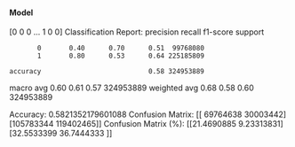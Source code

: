 #### Model
[0 0 0 ... 1 0 0]
Classification Report:
              precision    recall  f1-score   support

           0       0.40      0.70      0.51  99768080
           1       0.80      0.53      0.64 225185809

    accuracy                           0.58 324953889
   macro avg       0.60      0.61      0.57 324953889
weighted avg       0.68      0.58      0.60 324953889

Accuracy: 0.5821352179601088
Confusion Matrix:
[[ 69764638  30003442]
 [105783344 119402465]]
Confusion Matrix (%):
[[21.4690885   9.23313831]
 [32.5533399  36.7444333 ]]
